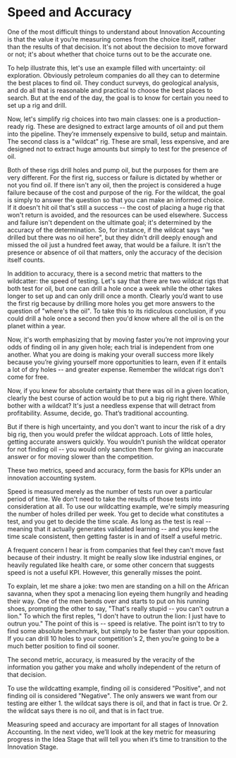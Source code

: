 # Speed and Accuracy


One of the most difficult things to understand about Innovation Accounting is that the value it you’re measuring comes from the choice itself, rather than the results of that decision. It's not about the decision to move forward or not; it's about whether that choice turns out to be the accurate one.


To help illustrate this, let's use an example filled with uncertainty: oil exploration. Obviously petroleum companies do all they can to determine the best places to find oil. They conduct surveys, do geological analysis, and do all that is reasonable and practical to choose the best places to search. But at the end of the day, the goal is to know for certain you need to set up a rig and drill.


Now, let's simplify rig choices into two main classes: one is a production-ready rig. These are designed to extract large amounts of oil and put them into the pipeline. They’re immensely expensive to build, setup and maintain. The second class is a "wildcat" rig. These are small, less expensive, and are designed not to extract huge amounts but simply to test for the presence of oil. 


Both of these rigs drill holes and pump oil, but the purposes for them are very different. For the first rig, success or failure is dictated by whether or not you find oil. If there isn't any oil, then the project is considered a huge failure because of the cost and purpose of the rig. For the wildcat, the goal is simply to answer the question so that you can make an informed choice. If it doesn't hit oil that's still a success -- the cost of placing a huge rig that won't return is avoided, and the resources can be used elsewhere. Success and failure isn't dependent on the ultimate goal; it's determined by the accuracy of the determination. So, for instance, if the wildcat says "we drilled but there was no oil here", but they didn't drill deeply enough and missed the oil just a hundred feet away, that would be a failure. It isn't the presence or absence of oil that matters, only the accuracy of the decision itself counts. 


In addition to accuracy, there is a second metric that matters to the wildcatter: the speed of testing. Let's say that there are two wildcat rigs that both test for oil, but one can drill a hole once a week while the other takes longer to set up and can only drill once a month. Clearly you’d want to use the first rig because by drilling more holes you get more answers to the question of "where's the oil". To take this to its ridiculous conclusion, if you could drill a hole once a second then you'd know where all the oil is on the planet within a year.


Now, it's worth emphasizing that by moving faster you’re not improving your odds of finding oil in any given hole; each trial is independent from one another. What you are doing is making your overall success more likely because you’re giving yourself more opportunities to learn, even if it entails a lot of dry holes -- and greater expense. Remember the wildcat rigs don't come for free. 


Now, if you knew for absolute certainty that there was oil in a given location, clearly the best course of action would be to put a big rig right there. While bother with a wildcat? It's just a needless expense that will detract from profitability. Assume, decide, go. That’s traditional accounting.


But if there is high uncertainty, and you don't want to incur the risk of a dry big rig, then you would prefer the wildcat approach. Lots of little holes, getting accurate answers quickly. You wouldn’t punish the wildcat operator for not finding oil -- you would only sanction them for giving an inaccurate answer or for moving slower than the competition. 


These two metrics, speed and accuracy, form the basis for KPIs under an innovation accounting system.


Speed is measured merely as the number of tests run over a particular period of time. We don't need to take the results of those tests into consideration at all. To use our wildcatting example, we're simply measuring the number of holes drilled per week. You get to decide what constitutes a test, and you get to decide the time scale. As long as the test is real -- meaning that it actually generates validated learning -- and you keep the time scale consistent, then getting faster is in and of itself a useful metric.


A frequent concern I hear is from companies that feel they can't move fast because of their industry. It might be really slow like industrial engines, or heavily regulated like health care, or some other concern that suggests speed is not a useful KPI. However, this generally misses the point.


To explain, let me share a joke: two men are standing on a hill on the African savanna, when they spot a menacing lion eyeing them hungrily and heading their way. One of the men bends over and starts to put on his running shoes, prompting the other to say, "That's really stupid -- you can't outrun a lion." To which the first reples, "I don't have to outrun the lion: I just have to outrun you." The point of this is -- speed is relative. The point isn't to try to find some absolute benchmark, but simply to be faster than your opposition. If you can drill 10 holes to your competition's 2, then you’re going to be a much better position to find oil sooner. 




The second metric, accuracy, is measured by the veracity of the information you gather you make and wholly independent of the return of that decision. 


To use the wildcatting example, finding oil is considered "Positive", and not finding oil is considered "Negative". The only answers we want from our testing are either 1. the wildcat says there is oil, and that in fact is true. Or 2.  the wildcat says there is no oil, and that is in fact true. 


Measuring speed and accuracy are important for all stages of Innovation Accounting. In the next video, we’ll look at the key metric for measuring progress in the Idea Stage that will tell you when it’s time to transition to the Innovation Stage.





